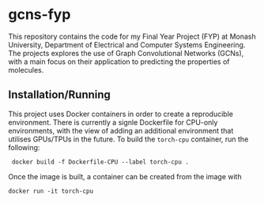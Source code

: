 # gcns-fyp

This repository contains the code for my Final Year Project (FYP) at Monash University, Department of Electrical and Computer Systems Engineering. The projects explores the use of Graph Convolutional Networks (GCNs), with a main focus on their application to predicting the properties of molecules.

## Installation/Running

This project uses Docker containers in order to create a reproducible environment. There is currently a signle Dockerfile for CPU-only environments, with the view of adding an additional environment that utilises GPUs/TPUs in the future. To build the `torch-cpu` container, run the following:

```
 docker build -f Dockerfile-CPU --label torch-cpu .

```
Once the image is built, a container can be created from the image with
```
docker run -it torch-cpu
```
